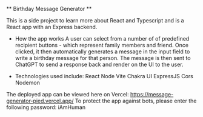** Birthday Message Generator **

This is a side project to learn more about React and Typescript and is a React app with an Express backend.

- How the app works
  A user can select from a number of of predefined recipient buttons - which represent family members and friend.
  Once clicked, it then automatically generates a message in the input field to write a birthday message for that person. The message is then sent to ChatGPT to send a response back and render on the UI to the user.

- Technologies used include:
    React
    Node
    Vite
    Chakra UI
    ExpressJS
    Cors
    Nodemon

The deployed app can be viewed here on Vercel: https://message-generator-pied.vercel.app/
To protect the app against bots, please enter the following password: iAmHuman
